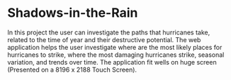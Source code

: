 # Shadows-in-the-Rain
In this project the user can investigate the paths that hurricanes take, related to the time of year and their destructive potential. The web application helps the user investigate where are the most likely places for hurricanes to strike, where the most damaging hurricanes strike, seasonal variation, and trends over time. The application fit wells on huge screen (Presented on a 8196 x 2188 Touch Screen).
